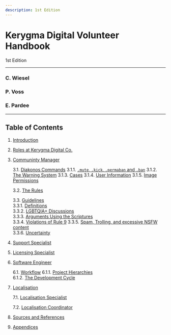 ```yaml
---
description: 1st Edition
---
```


# Kerygma Digital Volunteer Handbook
1st Edition
<hr>

### C. Wiesel

### P. Voss

### E. Pardee
<hr>

## Table of Contents

1. [Introduction](./1.-introduction.md)  
2. [Roles at Kerygma Digital Co.](./2.-roles-within-kerygma-digital-co..md)  
3. [Communinty Manager](./3.-community-manager.md)  

	3.1. [Diakonos Commands](./3.-community-manager.md#31-diakonos-commands)
		3.1.1. [`.mute`, `.kick`, `.permaban` and `.ban`](./3.-community-manager.md#311-mute-kick-permaban-and-ban)
		3.1.2. [The Warning System](./3.-community-manager.md#312-the-warning-system)
		3.1.3. [Cases](./3.-community-manager.md#313-cases)
		3.1.4. [User Information](./3.-community-manager.md#314-user-information)
		3.1.5. [Image Permissions](./3.-community-manager.md#315-image-permissions)

	3.2. [The Rules](./3.-community-manager.md#32-the-rules)

	3.3. [Guidelines](./3.-community-manager.md#33-guidelines)  
		3.3.1. [Definitions](./3.-community-manager.md#331-definitions)  
		3.3.2. [LGBTQIA+ Discussions](./3.-community-manager.md#332-lgbtqia-discussions)  
		3.3.3. [Arguments Using the Scriptures](./3.-community-manager.md#333-arguments-using-the-scriptures)  
		3.3.4. [Violations of Rule 9](./3.-community-manager.md#334-violations-of-rule-9)
		3.3.5. [Spam, Trolling, and excessive NSFW content](./3.-community-manager.md#335-spam-trolling-and-excessive-nsfw-content)  
		3.3.6. [Uncertainty](./3.-community-manager.md#336-uncertainty)  
4. [Support Specialist](./4.-support-specialist.md)  
5. [Licensing Specialist](./5.-licensing-specialist.md)  
6. [Software Engineer](./6.-software-engineer.md)   
	
	6.1. [Workflow](./6.-software-engineer.md#61-workflow)
		6.1.1. [Project Hierarchies](./6.-software-engineer.md#611-project-hierachies)  
		6.1.2. [The Development Cycle](./6.-software-engineer.md#612-the-development-cycle)  
	
7. [Localisation](./7.-localisation.md)  

   7.1. [Localisation Specialist](./7.-localisation.md#71-Localisation-Specialist)  

   7.2. [Localisation Coordinator](./7.-localisation.md#72-Localisation-Coordinator)  

8. [Sources and References](./8.-sources-and-references.md)  
9. [Appendices](./9.-appendices.md)  

